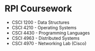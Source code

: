 # RPI Coursework

* CSCI 1200 - Data Structures
* CSCI 4210 - Operating Systems
* CSCI 4430 - Programming Languages
* CSCI 4963 - Distributed Systems
* CSCI 4970 - Networking Lab (Cisco)